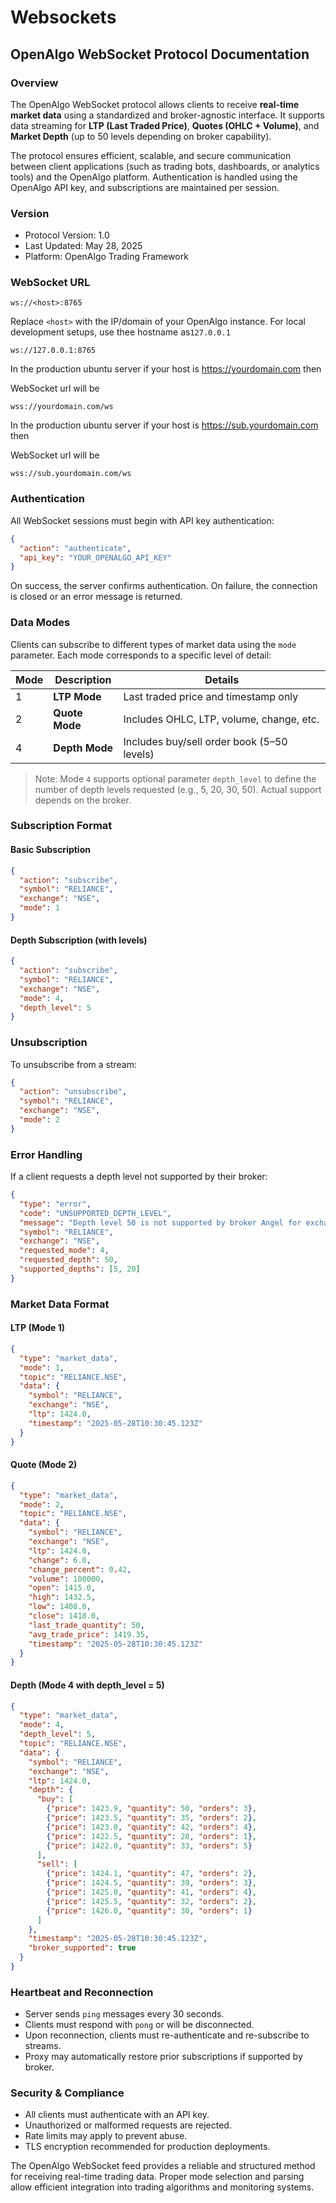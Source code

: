 # Websockets

## OpenAlgo WebSocket Protocol Documentation

### Overview

The OpenAlgo WebSocket protocol allows clients to receive **real-time market data** using a standardized and broker-agnostic interface. It supports data streaming for **LTP (Last Traded Price)**, **Quotes (OHLC + Volume)**, and **Market Depth** (up to 50 levels depending on broker capability).

The protocol ensures efficient, scalable, and secure communication between client applications (such as trading bots, dashboards, or analytics tools) and the OpenAlgo platform. Authentication is handled using the OpenAlgo API key, and subscriptions are maintained per session.

### Version

* Protocol Version: 1.0
* Last Updated: May 28, 2025
* Platform: OpenAlgo Trading Framework

### WebSocket URL

```
ws://<host>:8765
```

Replace `<host>` with the IP/domain of your OpenAlgo instance. For local development setups, use thee hostname as`127.0.0.1`

```
ws://127.0.0.1:8765
```



In the production ubuntu server if your host is https://yourdomain.com then&#x20;

WebSocket url will be

```
wss://yourdomain.com/ws
```

In the production ubuntu server if your host is https://sub.yourdomain.com then&#x20;

WebSocket url will be

```
wss://sub.yourdomain.com/ws
```

### Authentication

All WebSocket sessions must begin with API key authentication:

```json
{
  "action": "authenticate", 
  "api_key": "YOUR_OPENALGO_API_KEY"
}
```

On success, the server confirms authentication. On failure, the connection is closed or an error message is returned.

### Data Modes

Clients can subscribe to different types of market data using the `mode` parameter. Each mode corresponds to a specific level of detail:

| Mode | Description    | Details                                    |
| ---- | -------------- | ------------------------------------------ |
| 1    | **LTP Mode**   | Last traded price and timestamp only       |
| 2    | **Quote Mode** | Includes OHLC, LTP, volume, change, etc.   |
| 4    | **Depth Mode** | Includes buy/sell order book (5–50 levels) |

> Note: Mode `4` supports optional parameter `depth_level` to define the number of depth levels requested (e.g., 5, 20, 30, 50). Actual support depends on the broker.

### Subscription Format

#### Basic Subscription

```json
{
  "action": "subscribe",
  "symbol": "RELIANCE",
  "exchange": "NSE",
  "mode": 1
}
```

#### Depth Subscription (with levels)

```json
{
  "action": "subscribe",
  "symbol": "RELIANCE",
  "exchange": "NSE",
  "mode": 4,
  "depth_level": 5
}
```

### Unsubscription

To unsubscribe from a stream:

```json
{
  "action": "unsubscribe",
  "symbol": "RELIANCE",
  "exchange": "NSE",
  "mode": 2
}
```

### Error Handling

If a client requests a depth level not supported by their broker:

```json
{
  "type": "error",
  "code": "UNSUPPORTED_DEPTH_LEVEL",
  "message": "Depth level 50 is not supported by broker Angel for exchange NSE",
  "symbol": "RELIANCE",
  "exchange": "NSE",
  "requested_mode": 4,
  "requested_depth": 50,
  "supported_depths": [5, 20]
}
```

### Market Data Format

#### LTP (Mode 1)

```json
{
  "type": "market_data",
  "mode": 1,
  "topic": "RELIANCE.NSE",
  "data": {
    "symbol": "RELIANCE",
    "exchange": "NSE",
    "ltp": 1424.0,
    "timestamp": "2025-05-28T10:30:45.123Z"
  }
}
```

#### Quote (Mode 2)

```json
{
  "type": "market_data",
  "mode": 2,
  "topic": "RELIANCE.NSE",
  "data": {
    "symbol": "RELIANCE",
    "exchange": "NSE",
    "ltp": 1424.0,
    "change": 6.0,
    "change_percent": 0.42,
    "volume": 100000,
    "open": 1415.0,
    "high": 1432.5,
    "low": 1408.0,
    "close": 1418.0,
    "last_trade_quantity": 50,
    "avg_trade_price": 1419.35,
    "timestamp": "2025-05-28T10:30:45.123Z"
  }
}
```

#### Depth (Mode 4 with depth\_level = 5)

```json
{
  "type": "market_data",
  "mode": 4,
  "depth_level": 5,
  "topic": "RELIANCE.NSE",
  "data": {
    "symbol": "RELIANCE",
    "exchange": "NSE",
    "ltp": 1424.0,
    "depth": {
      "buy": [
        {"price": 1423.9, "quantity": 50, "orders": 3},
        {"price": 1423.5, "quantity": 35, "orders": 2},
        {"price": 1423.0, "quantity": 42, "orders": 4},
        {"price": 1422.5, "quantity": 28, "orders": 1},
        {"price": 1422.0, "quantity": 33, "orders": 5}
      ],
      "sell": [
        {"price": 1424.1, "quantity": 47, "orders": 2},
        {"price": 1424.5, "quantity": 39, "orders": 3},
        {"price": 1425.0, "quantity": 41, "orders": 4},
        {"price": 1425.5, "quantity": 32, "orders": 2},
        {"price": 1426.0, "quantity": 30, "orders": 1}
      ]
    },
    "timestamp": "2025-05-28T10:30:45.123Z",
    "broker_supported": true
  }
}
```

### Heartbeat and Reconnection

* Server sends `ping` messages every 30 seconds.
* Clients must respond with `pong` or will be disconnected.
* Upon reconnection, clients must re-authenticate and re-subscribe to streams.
* Proxy may automatically restore prior subscriptions if supported by broker.

### Security & Compliance

* All clients must authenticate with an API key.
* Unauthorized or malformed requests are rejected.
* Rate limits may apply to prevent abuse.
* TLS encryption recommended for production deployments.





The OpenAlgo WebSocket feed provides a reliable and structured method for receiving real-time trading data. Proper mode selection and parsing allow efficient integration into trading algorithms and monitoring systems.
